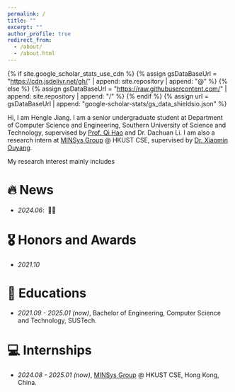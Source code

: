 ```yaml
---
permalink: /
title: ""
excerpt: ""
author_profile: true
redirect_from: 
  - /about/
  - /about.html
---
```


{% if site.google_scholar_stats_use_cdn %}
{% assign gsDataBaseUrl = "https://cdn.jsdelivr.net/gh/" | append: site.repository | append: "@" %}
{% else %}
{% assign gsDataBaseUrl = "https://raw.githubusercontent.com/" | append: site.repository | append: "/" %}
{% endif %}
{% assign url = gsDataBaseUrl | append: "google-scholar-stats/gs_data_shieldsio.json" %}

<span class='anchor' id='about-me'></span>

Hi, I am Hengle Jiang. I am a senior undergraduate student at Department of Computer Science and Engineering, Southern University of Science and Technology, supervised by [Prof. Qi Hao](https://cse.sustech.edu.cn/faculty/~haoq/) and Dr. Dachuan Li. I am also a research intern at [MINSys Group](https://xmouyang.github.io/Team/) @ HKUST CSE, supervised by [Dr. Xiaomin Ouyang](https://xmouyang.github.io). 

My research interest mainly includes 



# 🔥 News
- *2024.06*: &nbsp;🎉🎉 



# 🎖 Honors and Awards
- *2021.10* 


# 📖 Educations
- *2021.09 - 2025.01 (now)*, Bachelor of Engineering, Computer Science and Technology, SUSTech.


# 💻 Internships
- *2024.08 - 2025.01 (now)*, [MINSys Group](https://xmouyang.github.io/Team/) @ HKUST CSE, Hong Kong, China.
